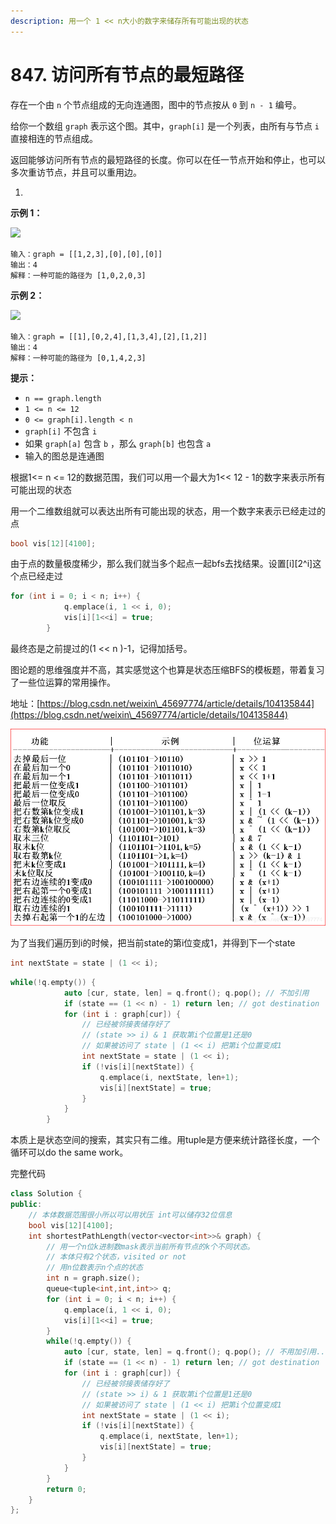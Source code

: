 ```yaml
---
description: 用一个 1 << n大小的数字来储存所有可能出现的状态
---
```


# 847. 访问所有节点的最短路径

存在一个由 `n` 个节点组成的无向连通图，图中的节点按从 `0` 到 `n - 1` 编号。

给你一个数组 `graph` 表示这个图。其中，`graph[i]` 是一个列表，由所有与节点 `i` 直接相连的节点组成。

返回能够访问所有节点的最短路径的长度。你可以在任一节点开始和停止，也可以多次重访节点，并且可以重用边。

&#x20;

1.

**示例 1：**

![](https://assets.leetcode.com/uploads/2021/05/12/shortest1-graph.jpg)

```
输入：graph = [[1,2,3],[0],[0],[0]]
输出：4
解释：一种可能的路径为 [1,0,2,0,3]
```

**示例 2：**

![](https://assets.leetcode.com/uploads/2021/05/12/shortest2-graph.jpg)

```
输入：graph = [[1],[0,2,4],[1,3,4],[2],[1,2]]
输出：4
解释：一种可能的路径为 [0,1,4,2,3]
```

&#x20;

**提示：**

* `n == graph.length`
* `1 <= n <= 12`
* `0 <= graph[i].length < n`
* `graph[i]` 不包含 `i`
* 如果 `graph[a]` 包含 `b` ，那么 `graph[b]` 也包含 `a`
* 输入的图总是连通图



根据1<= n <= 12的数据范围，我们可以用一个最大为1<< 12 - 1的数字来表示所有可能出现的状态

用一个二维数组就可以表达出所有可能出现的状态，用一个数字来表示已经走过的点

```cpp
bool vis[12][4100];
```

由于点的数量极度稀少，那么我们就当多个起点一起bfs去找结果。设置\[i]\[2^i]这个点已经走过

```cpp
for (int i = 0; i < n; i++) {
            q.emplace(i, 1 << i, 0);
            vis[i][1<<i] = true;
        }
```

最终态是之前提过的(1 << n )-1，记得加括号。

图论题的思维强度并不高，其实感觉这个也算是状态压缩BFS的模板题，带着复习了一些位运算的常用操作。

地址：[https://blog.csdn.net/weixin\_45697774/article/details/104135844](https://blog.csdn.net/weixin\_45697774/article/details/104135844)

![位运算cheat sheet ](<../../../../.gitbook/assets/image (6).png>)

为了当我们遍历到i的时候，把当前state的第i位变成1，并得到下一个state

```cpp
int nextState = state | (1 << i);
```

```cpp
while(!q.empty()) {
            auto [cur, state, len] = q.front(); q.pop(); // 不加引用
            if (state == (1 << n) - 1) return len; // got destination
            for (int i : graph[cur]) {
                // 已经被邻接表储存好了
                // (state >> i) & 1 获取第i个位置是1还是0
                // 如果被访问了 state | (1 << i) 把第i个位置变成1
                int nextState = state | (1 << i);
                if (!vis[i][nextState]) {
                    q.emplace(i, nextState, len+1);
                    vis[i][nextState] = true;
                }
            }
        }
```

本质上是状态空间的搜索，其实只有二维。用tuple是方便来统计路径长度，一个循环可以do the same work。

完整代码

```cpp
class Solution {
public:
    // 本体数据范围很小所以可以用状压 int可以储存32位信息
    bool vis[12][4100];
    int shortestPathLength(vector<vector<int>>& graph) {
        // 用一个n位k进制数mask表示当前所有节点的k个不同状态。
        // 本体只有2个状态，visited or not
        // 用n位数表示n个点的状态
        int n = graph.size();
        queue<tuple<int,int,int>> q;
        for (int i = 0; i < n; i++) {
            q.emplace(i, 1 << i, 0);
            vis[i][1<<i] = true;
        }
        while(!q.empty()) {
            auto [cur, state, len] = q.front(); q.pop(); // 不用加引用..
            if (state == (1 << n) - 1) return len; // got destination
            for (int i : graph[cur]) {
                // 已经被邻接表储存好了
                // (state >> i) & 1 获取第i个位置是1还是0
                // 如果被访问了 state | (1 << i) 把第i个位置变成1
                int nextState = state | (1 << i);
                if (!vis[i][nextState]) {
                    q.emplace(i, nextState, len+1);
                    vis[i][nextState] = true;
                }
            }
        }
        return 0;   
    }
};
```
